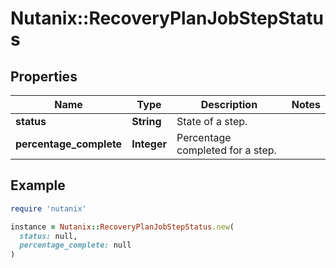 # Nutanix::RecoveryPlanJobStepStatus

## Properties

| Name | Type | Description | Notes |
| ---- | ---- | ----------- | ----- |
| **status** | **String** | State of a step. |  |
| **percentage_complete** | **Integer** | Percentage completed for a step. |  |

## Example

```ruby
require 'nutanix'

instance = Nutanix::RecoveryPlanJobStepStatus.new(
  status: null,
  percentage_complete: null
)
```

